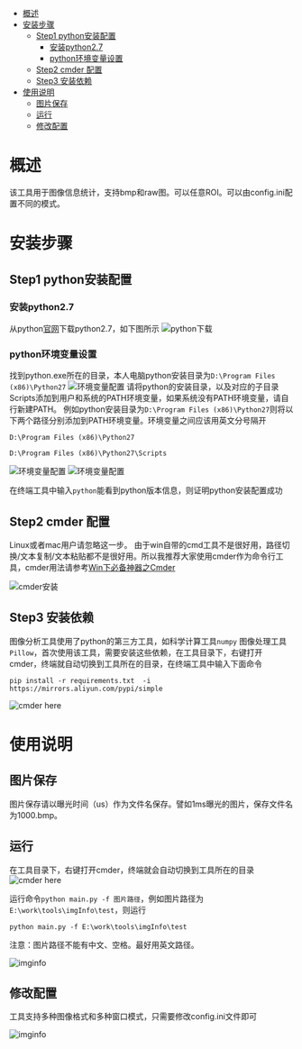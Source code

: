 * [概述](#%E6%A6%82%E8%BF%B0)
* [安装步骤](#%E5%AE%89%E8%A3%85%E6%AD%A5%E9%AA%A4)
  * [Step1 python安装配置](#step1-python%E5%AE%89%E8%A3%85%E9%85%8D%E7%BD%AE)
    * [安装python2\.7](#%E5%AE%89%E8%A3%85python27)
    * [python环境变量设置](#python%E7%8E%AF%E5%A2%83%E5%8F%98%E9%87%8F%E8%AE%BE%E7%BD%AE)
  * [Step2 cmder 配置](#step2-cmder-%E9%85%8D%E7%BD%AE)
  * [Step3 安装依赖](#step3-%E5%AE%89%E8%A3%85%E4%BE%9D%E8%B5%96)
* [使用说明](#%E4%BD%BF%E7%94%A8%E8%AF%B4%E6%98%8E)
  * [图片保存](#%E5%9B%BE%E7%89%87%E4%BF%9D%E5%AD%98)
  * [运行](#%E8%BF%90%E8%A1%8C)
  * [修改配置](#%E4%BF%AE%E6%94%B9%E9%85%8D%E7%BD%AE)
  
# 概述

该工具用于图像信息统计，支持bmp和raw图。可以任意ROI。可以由config.ini配置不同的模式。

# 安装步骤

## Step1 python安装配置

### 安装python2.7

从python[官网](https://www.python.org/downloads/)下载python2.7，如下图所示
![python下载](http://7xq2ld.com1.z0.glb.clouddn.com/github/setup1.jpg)


### python环境变量设置
找到python.exe所在的目录，本人电脑python安装目录为```D:\Program Files (x86)\Python27```
![环境变量配置](http://7xq2ld.com1.z0.glb.clouddn.com/github/env4.jpg)
请将python的安装目录，以及对应的子目录Scripts添加到用户和系统的PATH环境变量，如果系统没有PATH环境变量，请自行新建PATH。
例如python安装目录为```D:\Program Files (x86)\Python27```则将以下两个路径分别添加到PATH环境变量。环境变量之间应该用英文分号隔开

```D:\Program Files (x86)\Python27```

```D:\Program Files (x86)\Python27\Scripts```

![环境变量配置](http://7xq2ld.com1.z0.glb.clouddn.com/github/env1.jpg)
![环境变量配置](http://7xq2ld.com1.z0.glb.clouddn.com/github/env3.jpg)

在终端工具中输入```python```能看到python版本信息，则证明python安装配置成功



## Step2 cmder 配置

Linux或者mac用户请忽略这一步。
由于win自带的cmd工具不是很好用，路径切换/文本复制/文本粘贴都不是很好用。所以我推荐大家使用cmder作为命令行工具，cmder用法请参考[Win下必备神器之Cmder](https://jeffjade.com/2016/01/13/2016-01-13-windows-software-cmder/)

![cmder安装](http://7xq2ld.com1.z0.glb.clouddn.com/github/cmder_setup.jpg)

## Step3 安装依赖

图像分析工具使用了python的第三方工具，如科学计算工具```numpy``` 图像处理工具```Pillow```，首次使用该工具，需要安装这些依赖，在工具目录下，右键打开cmder，终端就自动切换到工具所在的目录，在终端工具中输入下面命令

```pip install -r requirements.txt  -i https://mirrors.aliyun.com/pypi/simple```

![cmder here](http://7xq2ld.com1.z0.glb.clouddn.com/github/cmder_here.jpg)


# 使用说明

## 图片保存

图片保存请以曝光时间（us）作为文件名保存。譬如1ms曝光的图片，保存文件名为1000.bmp。


## 运行

在工具目录下，右键打开cmder，终端就会自动切换到工具所在的目录
![cmder here](http://7xq2ld.com1.z0.glb.clouddn.com/github/cmder_here.jpg)

运行命令```python main.py -f 图片路径```，例如图片路径为```E:\work\tools\imgInfo\test```，则运行

`python main.py -f E:\work\tools\imgInfo\test`

注意：图片路径不能有中文、空格。最好用英文路径。

![imginfo](http://7xq2ld.com1.z0.glb.clouddn.com/github/result.jpg)


## 修改配置

工具支持多种图像格式和多种窗口模式，只需要修改config.ini文件即可

![imginfo](http://7xq2ld.com1.z0.glb.clouddn.com/github/config.jpg)






